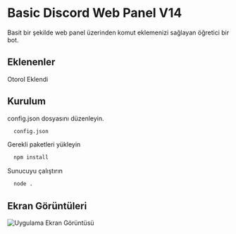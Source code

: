 
# Basic Discord Web Panel V14

Basit bir şekilde web panel üzerinden komut eklemenizi sağlayan öğretici bir bot.

## Eklenenler
Otorol Eklendi

## Kurulum

config.json dosyasını düzenleyin.

```bash
  config.json
```

Gerekli paketleri yükleyin

```bash
  npm install
```

Sunucuyu çalıştırın

```bash
  node .
```

  
## Ekran Görüntüleri

![Uygulama Ekran Görüntüsü](https://images.modloff.net/images/78dce.png)

  
